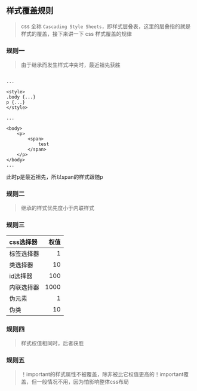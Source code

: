 
## 样式覆盖规则

> css 全称 `Cascading Style Sheets`，即样式层叠表，这里的层叠指的就是样式的覆盖，接下来讲一下 css 样式覆盖的规律

### 规则一

> 由于继承而发生样式冲突时，最近祖先获胜

```

...

<style>
.body {...}
p {...}
</style>

...

<body>
	<p>
		<span>
			test
		</span>
	</p>
</body>
...

```

此时p是最近祖先，所以span的样式跟随p


### 规则二

> 继承的样式优先度小于内联样式

### 规则三

| css选择器 | 权值 | 
| :------| ------: |
| 标签选择器 | 1 | 
| 类选择器 | 10| 
| id选择器 | 100| 
| 内联选择器 | 1000| 
| 伪元素 | 1|
| 伪类 | 10|  

### 规则四

> 样式权值相同时，后者获胜

### 规则五

> ！important的样式属性不被覆盖，除非被比它权值更高的！important覆盖，但一般情况不用，因为怕影响整体css布局